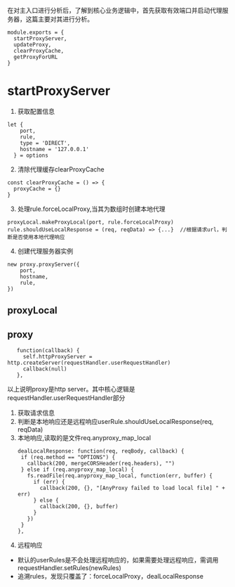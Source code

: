 在对主入口进行分析后，了解到核心业务逻辑中，首先获取有效端口并启动代理服务器，这篇主要对其进行分析。
```
module.exports = {
  startProxyServer,
  updateProxy,
  clearProxyCache,
  getProxyForURL
}
```
# startProxyServer
1. 获取配置信息
```
let {
    port,
    rule,
    type = 'DIRECT',
    hostname = '127.0.0.1'
  } = options
```
2. 清除代理缓存clearProxyCache
```
const clearProxyCache = () => {
  proxyCache = {}
}
```
3. 处理rule.forceLocalProxy,当其为数组时创建本地代理
```
proxyLocal.makeProxyLocal(port, rule.forceLocalProxy)
rule.shouldUseLocalResponse = (req, reqData) => {...}  //根据请求url，判断是否使用本地代理响应
```
4. 创建代理服务器实例
```
new proxy.proxyServer({
    port,
    hostname,
    rule,
})
```
## proxyLocal

## proxy
   ```
      function(callback) {
        self.httpProxyServer = http.createServer(requestHandler.userRequestHandler)
        callback(null)
      },
   ```
以上说明proxy是http server。其中核心逻辑是requestHandler.userRequestHandler部分
1. 获取请求信息
2. 判断是本地响应还是远程响应userRule.shouldUseLocalResponse(req, reqData)
3. 本地响应,读取的是文件req.anyproxy_map_local
   ```
   dealLocalResponse: function(req, reqBody, callback) {
    if (req.method == "OPTIONS") {
      callback(200, mergeCORSHeader(req.headers), "")
    } else if (req.anyproxy_map_local) {
      fs.readFile(req.anyproxy_map_local, function(err, buffer) {
        if (err) {
          callback(200, {}, "[AnyProxy failed to load local file] " + err)
        } else {
          callback(200, {}, buffer)
        }
      })
    }
   },
   ```
4. 远程响应
  - 默认的userRules是不会处理远程响应的，如果需要处理远程响应，需调用requestHandler.setRules(newRules)
  - 追溯rules，发现只覆盖了：forceLocalProxy，dealLocalResponse



